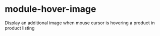 # module-hover-image
Display an additional image when mouse cursor is hovering a product in product listing
